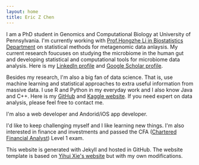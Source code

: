 ```yaml
---
layout: home
title: Eric Z Chen
---
```


I am a PhD student in Genomics and Computational Biology at University of Pennsylvania. I'm currently working with [Prof.Hongzhe Li in Biostatistics Department](http://statgene.med.upenn.edu/) on statistical methods for metagenomic data anlaysis. My current research foucuses on studying the microbiome in the human gut and developing statistical and computational tools for microbiome data analysis. Here is my [LinkedIn profile](https://www.linkedin.com/in/eric-zhang-chen-a31bab16) and [Google Scholar profile](https://scholar.google.com/citations?user=7mrZzpYAAAAJ&hl=en).



Besides my research, I'm also a big fan of data science. That is, use machine learning and statistical approaches to extra useful information from massive data. I use R and Python in my everyday work and I also know Java and C++. Here is my [GitHub](https://github.com/chvlyl) and [Kaggle website](). If you need expert on data analysis, please feel free to contact me.

I'm also a web developer and Andorid/iOS app developer.

I'd like to keep challenging myself and I like learning new things. I'm also interested in finance and investments and passed the CFA ([Chartered Financial Analyst](https://www.cfainstitute.org/pages/index.aspx)) Level 1 exam.


This website is generated with Jekyll and hosted in GitHub. The website template  is based on [Yihui Xie's website](http://yihui.name/) but with my own modifications.